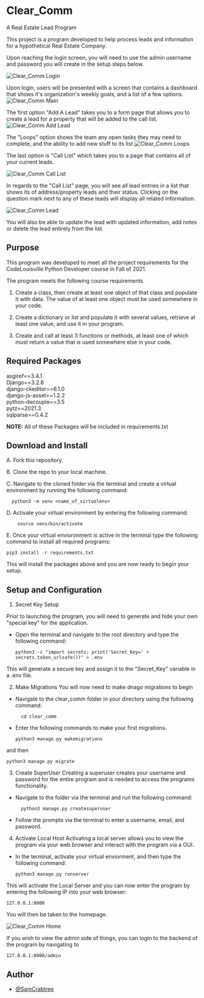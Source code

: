 
# Clear_Comm

A Real Estate Lead Program

This project is a program developed to help process leads and information for a hypothetical Real Estate Company. 

Upon reaching the login screen, you will need to use the admin username and password you will create in the setup steps below.
 
![Clear_Comm Login](github_img/clearcommlogin.png "Clear_comm")

Upon login, users will be presented with a screen that contains a dashboard that shows it's organization's weekly goals, and a list of a few options.
![Clear_Comm Main](github_img/clearcommgameplan.png "Main Screen")
 
 The first option "Add A Lead"  takes you to a form page that allows you to create a lead for a property that will be added to the call list.
![Clear_Comm Add Lead](github_img/clearcomm_add.png "Add Lead")

 The "Loops" option shows the team any open tasks they may need to complete, and the ability to add new stuff to its list
 ![Clear_Comm Loops](github_img/clearcommloops.png "Clear_comm")

 The last option is "Call List" which takes you to a page that contains all of your current leads. 
 
 ![Clear_Comm Call List](github_img/clearcommcalist.png "Callist")


 In regards to the "Call List" page, you will see all lead entries in a list that shows its of address/property leads and their status. Clicking on the question mark next to any of these leads will display all related information.
 
![Clear_Comm Lead](github_img/clearcommlead.png "Clear_comm Lead")
 
  You will also be able to update the lead with updated information, add notes or delete the lead entirely from the list.



## Purpose

This program was developed to meet all the project requirements for the CodeLouisville Python Developer course in Fall of 2021.

The program meets the following course requirements 

1. Create a class, then create at least one object of that class and populate it with data. The value of at least one object must be used somewhere in your code.    


2. Create a dictionary or list and populate it with several values, retrieve at least one value, and use it in your program. 


3. Create and call at least 3 functions or methods, at least one of which must return a value that is used somewhere else in your code. 

## Required Packages


asgiref==3.4.1  
Django==3.2.8  
django-ckeditor==6.1.0  
django-js-asset==1.2.2  
python-decouple==3.5  
pytz==2021.3  
sqlparse==0.4.2

**NOTE:** All of these Packages will be included in requirements.txt



## Download and Install

A. Fork this repository.

B. Clone the repo to your local machine.

C. Navigate to the cloned folder via the terminal and create a virtual environment by running the following command:

      python3 -m venv <name_of_virtualenv>

D. Activate your virtual environment by entering the following command:

        source venv/bin/activate

E. Once your virtual envioronment is active in the terminal type the following command to install all required programs:

    pip3 install -r requirements.txt

This will install the packages above and you are now ready to begin your setup. 





## Setup and Configuration

1. Secret Key Setup   

Prior to launching the program, you will need to generate and hide your own "special key" for the application.

  - Open the terminal and navigate to the root directory and type the following command: 

        python3 -c "import secrets; print('Secret_Key=' + secrets.token_urlsafe())" > .env

  This will generate a secure key and assign it to the "Secret_Key" variable in a .env file. 


2. Make Migrations
  You will now need to make dnago migrations to begin 
  - Navigate to the clear_comm folder in your directory using the following command:

          cd clear_comm

  - Enter the following commands to make your first migrations. 

        python3 manage.py makemigrations

and then 

    python3 manage.py migrate 



3. Create SuperUser 
 Creating a superuser creates your username and password for the entire program and is needed to access the programs functionality.   

  - Navigate to the folder via the terminal and run the following command: 

          python3 manage.py createsuperuser
  
  - Follow the prompts via the terminal to enter a username, email, and password. 



4. Activate Local Host
Activating a local server allows you to view the program via your web browser and interact with the program via a GUI. 

  - In the terminal, activate your virtual enviorment, and then type the following command: 

        python3 manage.py runserver 

This will activate the Local Server and you can now enter the program by entering the following IP into your web browser: 

    127.0.0.1:8000

You will then be taken to the homepage. 

![Clear_Comm Home](github_img/clearcommmain.png "Clear_comm")

If you wish to view the admin side of things, you can login to the backend of the program by navigating to 

    127.0.0.1:8000/admin
## Author

- [@SamCrabtree](https://github.com/SamCrabtree)

